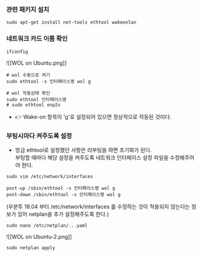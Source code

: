 ### 관련 패키지 설치
```shell
sudo apt-get install net-tools ethtool wakeonlan
```

### 네트워크 카드 이름 확인
```shell
ifconfig
```

![[WOL on Ubuntu.png]]

```shell
# wol 수동으로 켜기
sudo ethtool -s 인터페이스명 wol g

# wol 작동상태 확인
sudo ethtool 인터페이스명
# sudo ethtool enp2s
```

- 👉 Wake-on 항목이 'g'로 설정되어 있으면 정상적으로 작동된 것이다.

### 부팅시마다 켜주도록 설정
- 방금 ethtool로 설정했던 사항은 리부팅을 하면 초기화가 된다.<br>부팅할 때마다 해당 설정을 켜주도록 네트워크 인터페이스 설정 파일을 수정해주어야 한다.

```shell
sudo vim /etc/network/interfaces
```

```vim
post-up /sbin/ethtool -s 인터페이스명 wol g
post-down /sbin/ethtool -s 인터페이스명 wol g
```

(우분투 18.04 부터 /etc/network/interfaces 를 수정하는 것이 적용되지 않는다는 정보가 있어 netplan을 추가 설정해주도록 한다.)

```shell
sudo nano /etc/netplan/...yaml
```

![[WOL on Ubuntu-2.png]]

```shell
sudo netplan apply
```
